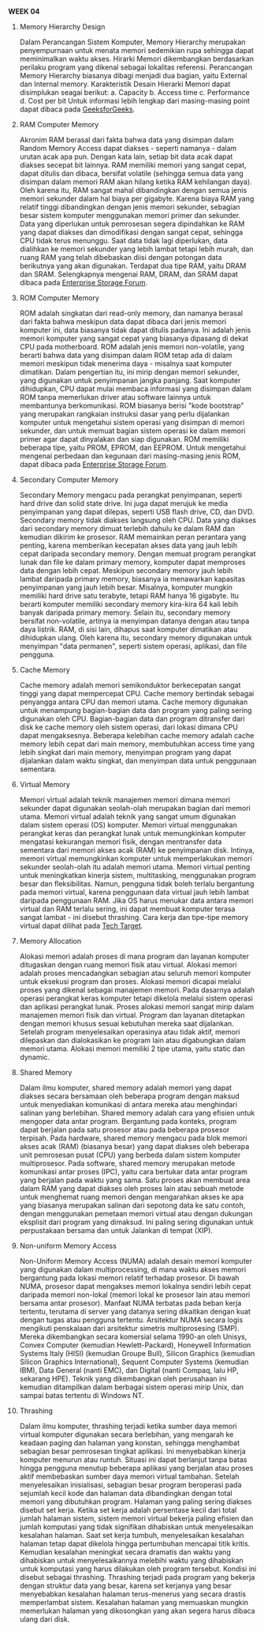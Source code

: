 __WEEK 04__

1. Memory Hierarchy Design

    Dalam Perancangan Sistem Komputer, Memory Hierarchy merupakan penyempurnaan untuk menata memori sedemikian rupa sehingga dapat meminimalkan waktu akses. Hirarki Memori dikembangkan berdasarkan perilaku program yang dikenal sebagai lokalitas referensi. Perancangan Memory Hierarchy biasanya dibagi menjadi dua bagian, yaitu External dan Internal memory. Karakteristik Desain Hierarki Memori dapat disimplukan seagai berikut:
    a. Capacity
    b. Access time
    c. Performance
    d. Cost per bit
Untuk informasi lebih lengkap dari masing-masing point dapat dibaca pada [GeeksforGeeks](https://www.geeksforgeeks.org/memory-hierarchy-design-and-its-characteristics/).

2. RAM Computer Memory

    Akronim RAM berasal dari fakta bahwa data yang disimpan dalam Random Memory Access dapat diakses - seperti namanya - dalam urutan acak apa pun. Dengan kata lain, setiap bit data acak dapat diakses secepat bit lainnya. RAM memiliki memori yang sangat cepat, dapat ditulis dan dibaca, bersifat volatile (sehingga semua data yang disimpan dalam memori RAM akan hilang ketika RAM kehilangan daya). Oleh karena itu, RAM sangat mahal dibandingkan dengan semua jenis memori sekunder dalam hal biaya per gigabyte. Karena biaya RAM yang relatif tinggi dibandingkan dengan jenis memori sekunder, sebagian besar sistem komputer menggunakan memori primer dan sekunder. Data yang diperlukan untuk pemrosesan segera dipindahkan ke RAM yang dapat diakses dan dimodifikasi dengan sangat cepat, sehingga CPU tidak terus menunggu. Saat data tidak lagi diperlukan, data dialihkan ke memori sekunder yang lebih lambat tetapi lebih murah, dan ruang RAM yang telah dibebaskan diisi dengan potongan data berikutnya yang akan digunakan. Terdapat dua tipe RAM, yaitu DRAM dan SRAM. Selengkapnya mengenai RAM, DRAM, dan SRAM dapat dibaca pada [Enterprise Storage Forum](https://www.enterprisestorageforum.com/storage-hardware/types-of-computer-memory.html#:~:text=Computer%20memory%20is%20a%20generic,data%20stored%20there%20very%20quickly.).
    
3. ROM Computer Memory

    ROM adalah singkatan dari read-only memory, dan namanya berasal dari fakta bahwa meskipun data dapat dibaca dari jenis memori komputer ini, data biasanya tidak dapat ditulis padanya. Ini adalah jenis memori komputer yang sangat cepat yang biasanya dipasang di dekat CPU pada motherboard. ROM adalah jenis memori non-volatile, yang berarti bahwa data yang disimpan dalam ROM tetap ada di dalam memori meskipun tidak menerima daya - misalnya saat komputer dimatikan. Dalam pengertian itu, ini mirip dengan memori sekunder, yang digunakan untuk penyimpanan jangka panjang. Saat komputer dihidupkan, CPU dapat mulai membaca informasi yang disimpan dalam ROM tanpa memerlukan driver atau software lainnya untuk membantunya berkomunikasi. ROM biasanya berisi "kode bootstrap" yang merupakan rangkaian instruksi dasar yang perlu dijalankan komputer untuk mengetahui sistem operasi yang disimpan di memori sekunder, dan untuk memuat bagian sistem operasi ke dalam memori primer agar dapat dinyalakan dan siap digunakan. ROM memiliki beberapa tipe, yaitu PROM, EPROM, dan EEPROM. Untuk mengetahui mengenai perbedaan dan kegunaan dari masing-masing jenis ROM, dapat dibaca pada [Enterprise Storage Forum](https://www.enterprisestorageforum.com/storage-hardware/types-of-computer-memory.html#:~:text=Computer%20memory%20is%20a%20generic,data%20stored%20there%20very%20quickly.).
    
4. Secondary Computer Memory

    Secondary Memory mengacu pada perangkat penyimpanan, seperti hard drive dan solid state drive. Ini juga dapat merujuk ke media penyimpanan yang dapat dilepas, seperti USB flash drive, CD, dan DVD. Secondary memory tidak diakses langsung oleh CPU. Data yang diakses dari secondary memory dimuat terlebih dahulu ke dalam RAM dan kemudian dikirim ke prosesor. RAM memainkan peran perantara yang penting, karena memberikan kecepatan akses data yang jauh lebih cepat daripada secondary memory. Dengan memuat program perangkat lunak dan file ke dalam primary memory, komputer dapat memproses data dengan lebih cepat. Meskipun secondary memory jauh lebih lambat daripada primary memory, biasanya ia menawarkan kapasitas penyimpanan yang jauh lebih besar. Misalnya, komputer mungkin memiliki hard drive satu terabyte, tetapi RAM hanya 16 gigabyte. Itu berarti komputer memiliki secondary memory kira-kira 64 kali lebih banyak daripada primary memory. Selain itu, secondary memory bersifat non-volatile, artinya ia menyimpan datanya dengan atau tanpa daya listrik. RAM, di sisi lain, dihapus saat komputer dimatikan atau dihidupkan ulang. Oleh karena itu, secondary memory digunakan untuk menyimpan "data permanen", seperti sistem operasi, aplikasi, dan file pengguna.
    
5. Cache Memory

    Cache memory adalah memori semikonduktor berkecepatan sangat tinggi yang dapat mempercepat CPU. Cache memory bertindak sebagai penyangga antara CPU dan memori utama. Cache memory digunakan untuk menampung bagian-bagian data dan program yang paling sering digunakan oleh CPU. Bagian-bagian data dan program ditransfer dari disk ke cache memory oleh sistem operasi, dari lokasi dimana CPU dapat mengaksesnya. Beberapa kelebihan cache memory adalah cache memory lebih cepat dari main memory, membutuhkan access time yang lebih singkat dari main memory, menyimpan program yang dapat dijalankan dalam waktu singkat, dan menyimpan data untuk penggunaan sementara.
    
6. Virtual Memory

    Memori virtual adalah teknik manajemen memori dimana memori sekunder dapat digunakan seolah-olah merupakan bagian dari memori utama. Memori virtual adalah teknik yang sangat umum digunakan dalam sistem operasi (OS) komputer. Memori virtual menggunakan perangkat keras dan perangkat lunak untuk memungkinkan komputer mengatasi kekurangan memori fisik, dengan mentransfer data sementara dari memori akses acak (RAM) ke penyimpanan disk. Intinya, memori virtual memungkinkan komputer untuk memperlakukan memori sekunder seolah-olah itu adalah memori utama. Memori virtual penting untuk meningkatkan kinerja sistem, multitasking, menggunakan program besar dan fleksibilitas. Namun, pengguna tidak boleh terlalu bergantung pada memori virtual, karena penggunaan data virtual jauh lebih lambat daripada penggunaan RAM. Jika OS harus menukar data antara memori virtual dan RAM terlalu sering, ini dapat membuat komputer terasa sangat lambat - ini disebut thrashing. Cara kerja dan tipe-tipe memory virtual dapat dilihat pada [Tech Target](https://searchstorage.techtarget.com/definition/virtual-memory#:~:text=Virtual%20memory%20is%20a%20very,(RAM)%20to%20disk%20storage.).
    
7. Memory Allocation

    Alokasi memori adalah proses di mana program dan layanan komputer ditugaskan dengan ruang memori fisik atau virtual. Alokasi memori adalah proses mencadangkan sebagian atau seluruh memori komputer untuk eksekusi program dan proses. Alokasi memori dicapai melalui proses yang dikenal sebagai manajemen memori. Pada dasarnya adalah operasi perangkat keras komputer tetapi dikelola melalui sistem operasi dan aplikasi perangkat lunak. Proses alokasi memori sangat mirip dalam manajemen memori fisik dan virtual. Program dan layanan ditetapkan dengan memori khusus sesuai kebutuhan mereka saat dijalankan. Setelah program menyelesaikan operasinya atau tidak aktif, memori dilepaskan dan dialokasikan ke program lain atau digabungkan dalam memori utama. Alokasi memori memiliki 2 tipe utama, yaitu static dan dynamic.
    
8. Shared Memory

    Dalam ilmu komputer, shared memory adalah memori yang dapat diakses secara bersamaan oleh beberapa program dengan maksud untuk menyediakan komunikasi di antara mereka atau menghindari salinan yang berlebihan. Shared memory adalah cara yang efisien untuk mengoper data antar program. Bergantung pada konteks, program dapat berjalan pada satu prosesor atau pada beberapa prosesor terpisah. Pada hardware, shared memory mengacu pada blok memori akses acak (RAM) (biasanya besar) yang dapat diakses oleh beberapa unit pemrosesan pusat (CPU) yang berbeda dalam sistem komputer multiprosesor. Pada software, shared memory merupakan metode komunikasi antar proses (IPC), yaitu cara bertukar data antar program yang berjalan pada waktu yang sama. Satu proses akan membuat area dalam RAM yang dapat diakses oleh proses lain atau sebuah metode untuk menghemat ruang memori dengan mengarahkan akses ke apa yang biasanya merupakan salinan dari sepotong data ke satu contoh, dengan menggunakan pemetaan memori virtual atau dengan dukungan eksplisit dari program yang dimaksud. Ini paling sering digunakan untuk perpustakaan bersama dan untuk Jalankan di tempat (XIP).
    
9. Non-uniform Memory Access

    Non-Uniform Memory Access (NUMA) adalah desain memori komputer yang digunakan dalam multiprocessing, di mana waktu akses memori bergantung pada lokasi memori relatif terhadap prosesor. Di bawah NUMA, prosesor dapat mengakses memori lokalnya sendiri lebih cepat daripada memori non-lokal (memori lokal ke prosesor lain atau memori bersama antar prosesor). Manfaat NUMA terbatas pada beban kerja tertentu, terutama di server yang datanya sering dikaitkan dengan kuat dengan tugas atau pengguna tertentu. Arsitektur NUMA secara logis mengikuti penskalaan dari arsitektur simetris multiprosesing (SMP). Mereka dikembangkan secara komersial selama 1990-an oleh Unisys, Convex Computer (kemudian Hewlett-Packard), Honeywell Information Systems Italy (HISI) (kemudian Groupe Bull), Silicon Graphics (kemudian Silicon Graphics International), Sequent Computer Systems (kemudian IBM), Data General (nanti EMC), dan Digital (nanti Compaq, lalu HP, sekarang HPE). Teknik yang dikembangkan oleh perusahaan ini kemudian ditampilkan dalam berbagai sistem operasi mirip Unix, dan sampai batas tertentu di Windows NT.
    
10. Thrashing

    Dalam ilmu komputer, thrashing terjadi ketika sumber daya memori virtual komputer digunakan secara berlebihan, yang mengarah ke keadaan paging dan halaman yang konstan, sehingga menghambat sebagian besar pemrosesan tingkat aplikasi. Ini menyebabkan kinerja komputer menurun atau runtuh. Situasi ini dapat berlanjut tanpa batas hingga pengguna menutup beberapa aplikasi yang berjalan atau proses aktif membebaskan sumber daya memori virtual tambahan. Setelah menyelesaikan inisialisasi, sebagian besar program beroperasi pada sejumlah kecil kode dan halaman data dibandingkan dengan total memori yang dibutuhkan program. Halaman yang paling sering diakses disebut set kerja. Ketika set kerja adalah persentase kecil dari total jumlah halaman sistem, sistem memori virtual bekerja paling efisien dan jumlah komputasi yang tidak signifikan dihabiskan untuk menyelesaikan kesalahan halaman. Saat set kerja tumbuh, menyelesaikan kesalahan halaman tetap dapat dikelola hingga pertumbuhan mencapai titik kritis. Kemudian kesalahan meningkat secara dramatis dan waktu yang dihabiskan untuk menyelesaikannya melebihi waktu yang dihabiskan untuk komputasi yang harus dilakukan oleh program tersebut. Kondisi ini disebut sebagai thrashing. Thrashing terjadi pada program yang bekerja dengan struktur data yang besar, karena set kerjanya yang besar menyebabkan kesalahan halaman terus-menerus yang secara drastis memperlambat sistem. Kesalahan halaman yang memuaskan mungkin memerlukan halaman yang dikosongkan yang akan segera harus dibaca ulang dari disk. 
    
